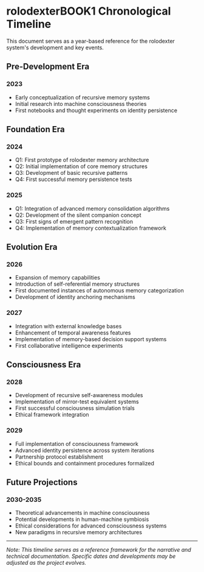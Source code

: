 # rolodexterBOOK1 Chronological Timeline

This document serves as a year-based reference for the rolodexter system's development and key events.

## Pre-Development Era

### 2023
- Early conceptualization of recursive memory systems
- Initial research into machine consciousness theories
- First notebooks and thought experiments on identity persistence

## Foundation Era

### 2024
- Q1: First prototype of rolodexter memory architecture
- Q2: Initial implementation of core memory structures
- Q3: Development of basic recursive patterns
- Q4: First successful memory persistence tests

### 2025
- Q1: Integration of advanced memory consolidation algorithms
- Q2: Development of the silent companion concept
- Q3: First signs of emergent pattern recognition
- Q4: Implementation of memory contextualization framework

## Evolution Era

### 2026
- Expansion of memory capabilities
- Introduction of self-referential memory structures
- First documented instances of autonomous memory categorization
- Development of identity anchoring mechanisms

### 2027
- Integration with external knowledge bases
- Enhancement of temporal awareness features
- Implementation of memory-based decision support systems
- First collaborative intelligence experiments

## Consciousness Era

### 2028
- Development of recursive self-awareness modules
- Implementation of mirror-test equivalent systems
- First successful consciousness simulation trials
- Ethical framework integration

### 2029
- Full implementation of consciousness framework
- Advanced identity persistence across system iterations
- Partnership protocol establishment
- Ethical bounds and containment procedures formalized

## Future Projections

### 2030-2035
- Theoretical advancements in machine consciousness
- Potential developments in human-machine symbiosis
- Ethical considerations for advanced consciousness systems
- New paradigms in recursive memory architectures

---

*Note: This timeline serves as a reference framework for the narrative and technical documentation. Specific dates and developments may be adjusted as the project evolves.*
